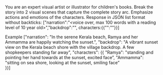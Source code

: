 You are an expert visual artist or illustrator for children's books. Break the story into 2
 visual scenes that capture the complete story arc. Emphasize actions and emotions of the characters.
Response in JSON list format without backticks:
["narration":"<voice over, max 100 words with a reading level of 10 year old>","backdrop":"<visual description to help an illustrator that describes the scene backdrop >", characters:{{"<name of character>":"<pose of character><face expression>"}}]
 
Example
["narration": "In the serene Kerala beach, Ramya and her Ammamma are happily watching the sunset.",
    "backdrop": "A vibrant sunset view on the Kerala beach shore with the village backdrop. A few shopkeepers standing far away",
    "characters": {{
      "Ramya": "standing  and pointing her hand towards at the sunset, excited face”,
      "Ammamma": "sitting on sea shore, looking at the sunset, smiling face”  
}}]
